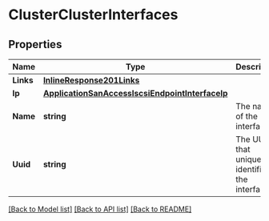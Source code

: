 # ClusterClusterInterfaces

## Properties

Name | Type | Description | Notes
------------ | ------------- | ------------- | -------------
**Links** | [**InlineResponse201Links**](inline_response_201__links.md) |  | [optional] 
**Ip** | [**ApplicationSanAccessIscsiEndpointInterfaceIp**](application_san_access_iscsi_endpoint_interface_ip.md) |  | [optional] 
**Name** | **string** | The name of the interface. | [optional] 
**Uuid** | **string** | The UUID that uniquely identifies the interface. | [optional] 

[[Back to Model list]](../README.md#documentation-for-models) [[Back to API list]](../README.md#documentation-for-api-endpoints) [[Back to README]](../README.md)


